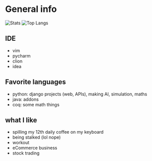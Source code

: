 # General info

![Stats](https://github-readme-stats.vercel.app/api?username=aureliancnx&count_private=true&theme=dark&hide=stars)
![Top Langs](https://github-readme-stats.vercel.app/api/top-langs/?username=aureliancnx&layout=compact&langs_count=10&theme=dark)

## IDE

- vim
- pycharm
- clion
- idea

## Favorite languages

- python: django projects (web, APIs), making AI, simulation, maths
- java: addons
- coq: some math things

## what I like

- spilling my 12th daily coffee on my keyboard
- being stalked (lol nope)
- workout
- eCommerce business
- stock trading
